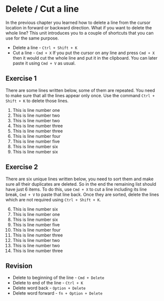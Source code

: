 Delete / Cut a line
===========================

In the previous chapter you learned how to delete a line from the cursor
location in forward or backward direction. What if you want to delete the whole
line? This unit introduces you to a couple of shortcuts that you can use for
the same purpose.

* Delete a line - `Ctrl + Shift + K`
* Cut a line - `Cmd + X`
    If you put the cursor on any line and press `Cmd + X` then it would cut the
    whole line and put it in the clipboard. You can later paste it using `Cmd + V`
    as usual.

Exercise 1
-----------

There are some lines written below, some of them are repeated. You need to make
sure that all the lines appear only once. Use the command `Ctrl + Shift + K` to
delete those lines.


1. This is line number one
2. This is line number two
2. This is line number two
3. This is line number three
3. This is line number three
4. This is line number four
5. This is line number five
6. This is line number six
6. This is line number six


Exercise 2
-----------

There are six unique lines written below, you need to sort them and make sure
all their duplicates are deleted. So in the end the remaining list should have
just 6 items. To do this, use `Cmd + X` to cut a line including its line break,
`Cmd + V` to paste that line back. Once they are sorted, delete the lines which 
are not required using `Ctrl + Shift + K`.


6. This is line number six
1. This is line number one
6. This is line number six
5. This is line number five
4. This is line number four
3. This is line number three
2. This is line number two
2. This is line number two
3. This is line number three

Revision
---------

* Delete to beginning of the line - `Cmd + Delete`
* Delete to end of the line - `Ctrl + K`
* Delete word back - `Option + Delete`
* Delete word forward - `fn + Option + Delete`
